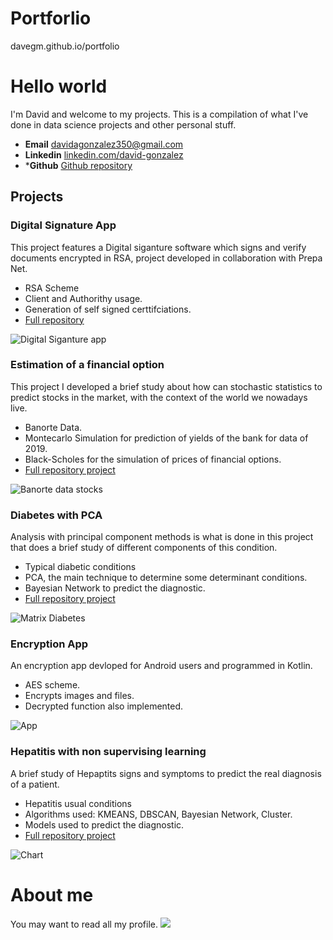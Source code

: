 # Portforlio
davegm.github.io/portfolio

# Hello world
I'm David and welcome to my projects. This is a compilation of what I've done in data science projects and other personal stuff. 

- **Email** [davidagonzalez350@gmail.com](davidagonzalez350@gmail.com)
- **Linkedin** [linkedin.com/david-gonzalez](www.linkedin.com/in/david-gonzalez-muñoz-034445248)
- ***Github** [Github repository](https://github.com/davegmn)

## Projects

### Digital Signature App 
This project features a Digital siganture software which signs and verify documents encrypted in RSA, project developed in collaboration with Prepa Net. 
* RSA Scheme
* Client and Authorithy usage.
* Generation of self signed certtifciations.
* [Full repository](https://github.com/davegmn/Proyecto-Cripto.git)

![Digital Siganture app](/assets/img/Cripto.png)

### Estimation of a financial option 
This project I developed a brief study about how can stochastic statistics to predict stocks in the market, with the context of the world we nowadays live. 
* Banorte Data.
* Montecarlo Simulation for prediction of yields of the bank for data of 2019. 
* Black-Scholes for the simulation of prices of financial options.
* [Full repository project](https://github.com/davegmn/Project-Estimation-of-a-financial-option.git)

![Banorte data stocks](/assets/img/Vol1.png)

### Diabetes with PCA
Analysis with principal component methods is what is done in this project that does a brief study of different components of this condition. 
* Typical diabetic conditions
* PCA, the main technique to determine some determinant conditions. 
* Bayesian Network to predict the diagnostic.
* [Full repository project](https://github.com/davegmn/Project-Diabetes_PCA.git)

![Matrix Diabetes](/assets/img/Correlaciones.png)

### Encryption App
An encryption app devloped for Android users and programmed in Kotlin. 
* AES scheme.
* Encrypts images and files.
* Decrypted function also implemented.
  
![App](/assets/img/Mobileapp.png)

### Hepatitis with non supervising learning
A brief study of Hepaptits signs and symptoms to predict the real diagnosis of a patient. 
* Hepatitis usual conditions
* Algorithms used: KMEANS, DBSCAN, Bayesian Network, Cluster.
* Models used to predict the diagnostic.
* [Full repository project](https://github.com/davegmn/Project-Hepatitis-with-non-supervising-learning.git)

![Chart](/assets/img/project3.png)

# About me
You may want to read all my profile.
![](/assets/img/CV.png)



